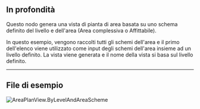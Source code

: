 ## In profondità
Questo nodo genera una vista di pianta di area basata su uno schema definito del livello e dell'area (Area complessiva o Affittabile).

In questo esempio, vengono raccolti tutti gli schemi dell'area e il primo dell'elenco viene utilizzato come input degli schemi dell'area insieme ad un livello definito. La vista viene generata e il nome della vista si basa sul livello definito.

___
## File di esempio

![AreaPlanView.ByLevelAndAreaScheme](./Revit.Elements.Views.AreaPlanView.ByLevelAndAreaScheme_img.jpg)
